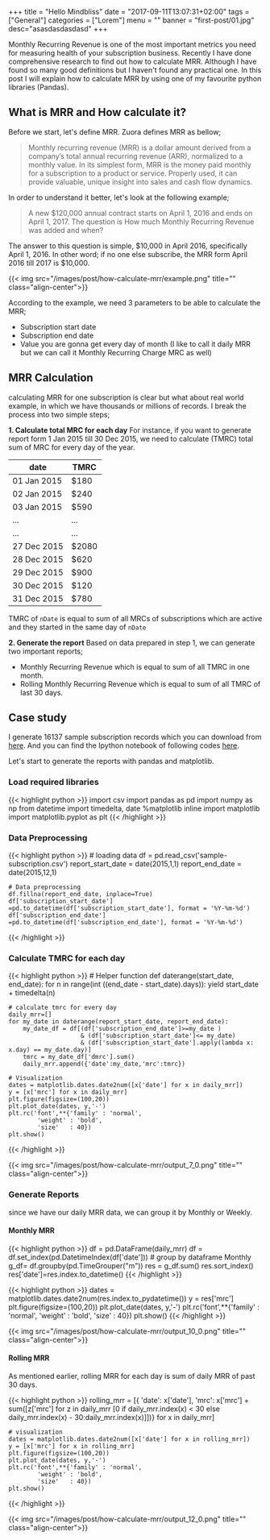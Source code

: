 +++
title = "Hello Mindbliss"
date = "2017-09-11T13:07:31+02:00"
tags = ["General"]
categories = ["Lorem"]
menu = ""
banner = "first-post/01.jpg"
desc="asasdasdasdasd"
+++

Monthly Recurring Revenue is one of the most important metrics you need for measuring health of your subscription business.
Recently I have done comprehensive research to find out how to calculate MRR. Although I have found so many good definitions but I haven't
found any practical one. In this post I will explain how to calculate MRR by using one of my favourite python libraries (Pandas).
<!--more-->

## What is MRR and How calculate it?
Before we start, let's define MRR. Zuora defines MRR as bellow;

> Monthly recurring revenue (MRR) is a dollar amount derived from a company’s total annual recurring revenue (ARR), normalized to a monthly value. In its simplest form, MRR is the money paid monthly for a subscription to a product or service. Properly used, it can provide valuable, unique insight into sales and cash flow dynamics.

In order to understand it better, let's look at the following example;

> A new $120,000 annual contract starts on April 1, 2016 and ends on April 1, 2017.
> The question is How much Monthly Recurring Revenue was added and when?

The answer to this question is simple, $10,000 in April 2016, specifically April 1, 2016. In other word; if no one else subscribe,
the MRR form April 2016 till 2017 is $10,000.

{{< img src="/images/post/how-calculate-mrr/example.png" title="" class="align-center">}}

According to the example, we need 3 parameters to be able to calculate the MRR;

* Subscription start date
* Subscription end date
* Value you are gonna get every day of month (I like to call it daily MRR but we can call it Monthly Recurring Charge MRC as well)

## MRR Calculation
calculating MRR for one subscription is clear but what about real world example, in which we have thousands or millions of records.
I break the process into two simple steps;

**1. Calculate total MRC for each day**
 For instance, if you want to generate report form 1 Jan 2015 till 30 Dec 2015, we need to calculate (TMRC) total sum of MRC for every
 day of the year.

date         | TMRC
-----------  | -------------
01 Jan 2015  | $180
02 Jan 2015  | $240
03 Jan 2015  | $590
...          | ...
...          | ...
27 Dec 2015  | $2080
28 Dec 2015  | $620
29 Dec 2015  | $900
30 Dec 2015  | $120
31 Dec 2015  | $780

TMRC of `nDate` is equal to sum of all MRCs of subscriptions which are active and they started in the same day of `nDate`


**2. Generate the report**
 Based on data prepared in step 1, we can generate two important reports;

 * Monthly Recurring Revenue which is equal to sum of all TMRC in one month.
 * Rolling Monthly Recurring Revenue which is equal to sum of all TMRC of last 30 days.

## Case study

I generate 16137 sample subscription records which you can download from [here](/data/post/how-calculate-mrr/sample-subscription.csv).
And you can find the Ipython notebook of following codes [here](/data/post/how-calculate-mrr/MRR-Report.ipynb).

Let's start to  generate the reports with pandas and matplotlib.


### Load required libraries


{{< highlight python >}}
    import csv
    import pandas as pd
    import numpy as np
    from datetime import timedelta, date
    %matplotlib inline
    import matplotlib
    import matplotlib.pyplot as plt
{{< /highlight >}}

### Data Preprocessing


{{< highlight python >}}
    # loading data
    df = pd.read_csv('sample-subscription.csv')
    report_start_date = date(2015,1,1)
    report_end_date = date(2015,12,1)

    # Data preprocessing
    df.fillna(report_end_date, inplace=True)
    df['subscription_start_date'] =pd.to_datetime(df['subscription_start_date'], format = '%Y-%m-%d')
    df['subscription_end_date'] =pd.to_datetime(df['subscription_end_date'], format = '%Y-%m-%d')
{{< /highlight >}}

### Calculate TMRC for each day



{{< highlight python >}}
    # Helper function
    def daterange(start_date, end_date):
        for n in range(int ((end_date - start_date).days)):
            yield start_date + timedelta(n)

    # calculate tmrc for every day
    daily_mrr=[]
    for my_date in daterange(report_start_date, report_end_date):
        my_date_df = df[(df['subscription_end_date']>=my_date )
                        & (df['subscription_start_date']<= my_date)
                        & (df['subscription_start_date'].apply(lambda x: x.day) == my_date.day)]
        tmrc = my_date_df['dmrc'].sum()
        daily_mrr.append({'date':my_date,'mrc':tmrc})

    # Visualization
    dates = matplotlib.dates.date2num([x['date'] for x in daily_mrr])
    y = [x['mrc'] for x in daily_mrr]
    plt.figure(figsize=(100,20))
    plt.plot_date(dates, y,'-')
    plt.rc('font',**{'family' : 'normal',
            'weight' : 'bold',
            'size'   : 40})
    plt.show()
{{< /highlight >}}

{{< img src="/images/post/how-calculate-mrr/output_7_0.png" title="" class="align-center">}}

### Generate Reports
since we have our daily MRR data, we can group it by Monthly or Weekly.

#### Monthly MRR


{{< highlight python >}}
    df = pd.DataFrame(daily_mrr)
    df = df.set_index(pd.DatetimeIndex(df['date']))
    # group by dataframe Monthly
    g_df= df.groupby(pd.TimeGrouper("m"))
    res = g_df.sum()
    res.sort_index()
    res['date']=res.index.to_datetime()
{{< /highlight >}}


{{< highlight python >}}
    dates = matplotlib.dates.date2num(res.index.to_pydatetime())
    y = res['mrc']
    plt.figure(figsize=(100,20))
    plt.plot_date(dates, y,'-')
    plt.rc('font',**{'family' : 'normal',
            'weight' : 'bold',
            'size'   : 40})
    plt.show()
{{< /highlight >}}


{{< img src="/images/post/how-calculate-mrr/output_10_0.png" title="" class="align-center">}}

#### Rolling MRR
As mentioned earlier, rolling MRR for each day is sum of daily MRR of past 30 days.


{{< highlight python >}}
    rolling_mrr = [{
                'date': x['date'],
                'mrc': x['mrc'] + sum([z['mrc'] for z in daily_mrr
                                       [0 if daily_mrr.index(x) < 30
                                        else
                                        daily_mrr.index(x) - 30:daily_mrr.index(x)]])} for x in daily_mrr]

    # visualization
    dates = matplotlib.dates.date2num([x['date'] for x in rolling_mrr])
    y = [x['mrc'] for x in rolling_mrr]
    plt.figure(figsize=(100,20))
    plt.plot_date(dates, y,'-')
    plt.rc('font',**{'family' : 'normal',
            'weight' : 'bold',
            'size'   : 40})
    plt.show()
{{< /highlight >}}


{{< img src="/images/post/how-calculate-mrr/output_12_0.png" title="" class="align-center">}}

